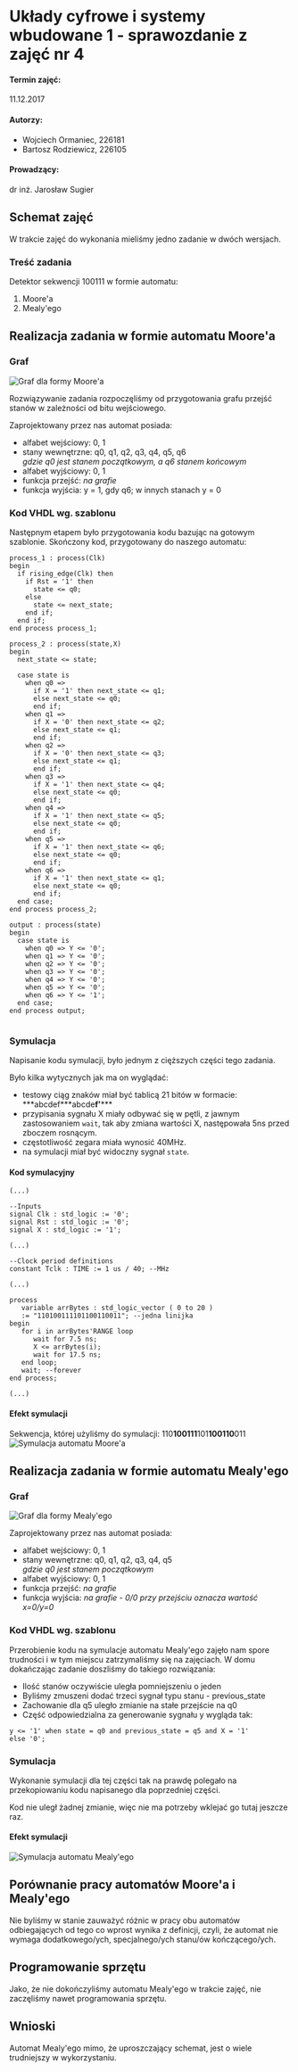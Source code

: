 # Układy cyfrowe i systemy wbudowane 1 - sprawozdanie z zajęć nr 4

#### Termin zajęć:
11.12.2017

#### Autorzy:
* Wojciech Ormaniec, 226181
* Bartosz Rodziewicz, 226105

#### Prowadzący:
dr inż. Jarosław Sugier

## Schemat zajęć
W trakcie zajęć do wykonania mieliśmy jedno zadanie w dwóch wersjach.

### Treść zadania
Detektor sekwencji 100111 w formie automatu:
1. Moore'a
2. Mealy'ego

## Realizacja zadania w formie automatu Moore'a
### Graf

![Graf dla formy Moore'a](graf_moore.png)

Rozwiązywanie zadania rozpoczęliśmy od przygotowania grafu przejść stanów w zależności od bitu wejściowego.

Zaprojektowany przez nas automat posiada:
* alfabet wejściowy: 0, 1
* stany wewnętrzne: q0, q1, q2, q3, q4, q5, q6  
_gdzie q0 jest stanem początkowym, a q6 stanem końcowym_
* alfabet wyjściowy: 0, 1
* funkcja przejść: _na grafie_
* funkcja wyjścia: y = 1, gdy q6; w innych stanach y = 0

### Kod VHDL wg. szablonu
Następnym etapem było przygotowania kodu bazując na gotowym szablonie.
Skończony kod, przygotowany do naszego automatu:

```
process_1 : process(Clk)
begin
  if rising_edge(Clk) then
    if Rst = '1' then
      state <= q0;
    else
      state <= next_state;
    end if;
  end if;
end process process_1;

process_2 : process(state,X)
begin
  next_state <= state;

  case state is
    when q0 =>
      if X = '1' then next_state <= q1;
      else next_state <= q0;
      end if;
    when q1 =>
      if X = '0' then next_state <= q2;
      else next_state <= q1;
      end if;
    when q2 =>
      if X = '0' then next_state <= q3;
      else next_state <= q1;
      end if;
    when q3 =>
      if X = '1' then next_state <= q4;
      else next_state <= q0;
      end if;
    when q4 =>
      if X = '1' then next_state <= q5;
      else next_state <= q0;
      end if;
    when q5 =>
      if X = '1' then next_state <= q6;
      else next_state <= q0;
      end if;
    when q6 =>
      if X = '1' then next_state <= q1;
      else next_state <= q0;
      end if;
  end case;
end process process_2;

output : process(state)
begin
  case state is
    when q0 => Y <= '0';
    when q1 => Y <= '0';
    when q2 => Y <= '0';
    when q3 => Y <= '0';
    when q4 => Y <= '0';
    when q5 => Y <= '0';
    when q6 => Y <= '1';
  end case;
end process output;


```

### Symulacja
Napisanie kodu symulacji, było jednym z cięższych części tego zadania.

Było kilka wytycznych jak ma on wyglądać:
* testowy ciąg znaków miał być tablicą 21 bitów w formacie: \*\*\*abcdef\*\*\*abcde**f'**\*\*\*
* przypisania sygnału X miały odbywać się w pętli, z jawnym zastosowaniem `wait`, tak aby zmiana wartości X, następowała 5ns przed zboczem rosnącym.
* częstotliwość zegara miała wynosić 40MHz.
* na symulacji miał być widoczny sygnał `state`.

#### Kod symulacyjny

```
(...)

--Inputs
signal Clk : std_logic := '0';
signal Rst : std_logic := '0';
signal X : std_logic := '1';

(...)

--Clock period definitions
constant Tclk : TIME := 1 us / 40; --MHz

(...)

process
   variable arrBytes : std_logic_vector ( 0 to 20 )
   := "110100111101100110011"; --jedna linijka
begin
   for i in arrBytes'RANGE loop
      wait for 7.5 ns;
      X <= arrBytes(i);
      wait for 17.5 ns;
   end loop;
   wait; --forever
end process;

(...)
```

#### Efekt symulacji
Sekwencja, której użyliśmy do symulacji: 110**100111**101**100110**011
![Symulacja automatu Moore'a](symulacja_moore.png)


## Realizacja zadania w formie automatu Mealy'ego
### Graf

![Graf dla formy Mealy'ego](graf_mealy.png)

Zaprojektowany przez nas automat posiada:
* alfabet wejściowy: 0, 1
* stany wewnętrzne: q0, q1, q2, q3, q4, q5  
_gdzie q0 jest stanem początkowym_
* alfabet wyjściowy: 0, 1
* funkcja przejść: _na grafie_
* funkcja wyjścia:  _na grafie - 0/0 przy przejściu oznacza wartość x=0/y=0_

### Kod VHDL wg. szablonu
Przerobienie kodu na symulacje automatu Mealy'ego zajęło nam spore trudności i w tym miejscu zatrzymaliśmy się na zajęciach.
W domu dokańczając zadanie doszliśmy do takiego rozwiązania:
* Ilość stanów oczywiście uległa pomniejszeniu o jeden
* Byliśmy zmuszeni dodać trzeci sygnał typu stanu - previous_state
* Zachowanie dla q5 uległo zmianie na stałe przejście na q0
* Część odpowiedzialna za generowanie sygnału y wygląda tak:
```
y <= '1' when state = q0 and previous_state = q5 and X = '1'
else '0';
```

### Symulacja
Wykonanie symulacji dla tej części tak na prawdę polegało na przekopiowaniu kodu napisanego dla poprzedniej części.

Kod nie uległ żadnej zmianie, więc nie ma potrzeby wklejać go tutaj jeszcze raz.

#### Efekt symulacji
![Symulacja automatu Mealy'ego](symulacja_mealy.png)

## Porównanie pracy automatów Moore'a i Mealy'ego
Nie byliśmy w stanie zauważyć różnic w pracy obu automatów odbiegających od tego co wprost wynika z definicji, czyli, że automat nie wymaga dodatkowego/ych, specjalnego/ych stanu/ów kończącego/ych.

## Programowanie sprzętu
Jako, że nie dokończyliśmy automatu Mealy'ego w trakcie zajęć, nie zaczęliśmy nawet programowania sprzętu.

## Wnioski
Automat Mealy'ego mimo, że uproszczający schemat, jest o wiele trudniejszy w wykorzystaniu.
